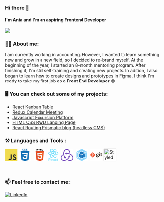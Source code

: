     
### Hi there 👋
#### I'm Ania and I'm an aspiring Frontend Developer     
 <div>
    <img src="https://c.tenor.com/qnS4hoUXnQMAAAAC/pusheen.gif" width='200px'/>
</div>

  
 ### :raising_hand_woman: About me: 
  
I am currently working in accounting. However, I wanted to learn something new and grow in a new field, so I decided to re-brand myself. At the beginning of the year, I started an 8-month mentoring program. After finishing it, I'm still self-training and creating new projects. In adition, I also began to learn how to create designs and prototypes in Figma.
I think I'm ready to take my first job as a **Front End Developer** :blush:

        
 ### :desktop_computer: You can check out some of my projects: 
  
 -  [React Kanban Table](https://github.com/annakrolikowska/react-kanban)     
 -  [Redux Calendar Meeting](https://github.com/annakrolikowska/react-redux-calendar)
-  [Javascript Excursion Platform](https://github.com/annakrolikowska/excursions-platform) 
 -  [HTML CSS RWD Landing Page](https://github.com/annakrolikowska/rwd-landing-page)
 -  [React Routing Prismatic blog (headless CMS)](https://github.com/annakrolikowska/prismatic-blog)

 
 ### :hammer_and_pick: Languages and Tools :
 
 <div>
  <img src="https://github.com/devicons/devicon/blob/master/icons/javascript/javascript-original.svg" title="JavaScript" alt="JavaScript" width="40" height="40"/>
  <img src="https://github.com/devicons/devicon/blob/master/icons/css3/css3-plain-wordmark.svg"  title="CSS3" alt="CSS" width="40" height="40"/>&nbsp;
  <img src="https://raw.githubusercontent.com/devicons/devicon/master/icons/html5/html5-original-wordmark.svg" title="HTML5" alt="HTML" width="40" height="40"/>
  <img src="https://github.com/devicons/devicon/blob/master/icons/react/react-original-wordmark.svg" title="React" alt="React" width="40" height="40"/>
  <img src="https://github.com/devicons/devicon/blob/master/icons/redux/redux-original.svg" title="Redux" alt="Redux " width="40" height="40"/>&nbsp;
  <img src="https://raw.githubusercontent.com/devicons/devicon/d98a72cb9a6d8e543ddbddc32bac231572349e96/icons/webpack/webpack-original.svg" title="Webpack"             alt="Webpack" width="40" height="40"/>&nbsp;
  <img src="https://github.com/devicons/devicon/blob/master/icons/git/git-original-wordmark.svg" title="Git" **alt="Git" width="40" height="40"/>
  <img src="https://avatars.githubusercontent.com/u/20658825?s=200&v=4" title="Styled components" **alt="Styled components" width="40" height="40"/>         
</div>


&nbsp;

 ### :mailbox: Feel free to contact me:
        
<a href="https://www.linkedin.com/in/anna-k-2039a0177/" rel="nofollow"><img src="https://camo.githubusercontent.com/7e1a1a039c75a7c4d2a91d7f97bf0a1c2adcf7cb49b7dbbfc02963a4f9fdaca4/68747470733a2f2f696d672e736869656c64732e696f2f62616467652f6c696e6b6564696e2d2532333030373742352e7376673f7374796c653d666f722d7468652d6261646765266c6f676f3d6c696e6b6564696e266c6f676f436f6c6f723d7768697465" alt="LinkedIn" data-canonical-src="https://img.shields.io/badge/linkedin-%230077B5.svg?style=for-the-badge&amp;logo=linkedin&amp;logoColor=white" style="max-width: 100%;"></a></p>

